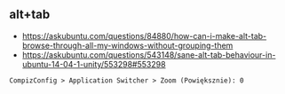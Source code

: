## alt+tab

- https://askubuntu.com/questions/84880/how-can-i-make-alt-tab-browse-through-all-my-windows-without-grouping-them
- https://askubuntu.com/questions/543148/sane-alt-tab-behaviour-in-ubuntu-14-04-1-unity/553298#553298

`CompizConfig > Application Switcher > Zoom (Powiększnie): 0`
